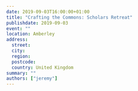 ```yaml
---
date: 2019-09-03T16:00:00+01:00
title: "Crafting the Commons: Scholars Retreat"
publishdate: 2019-09-03
event: ""
location: Amberley
address:
  street:
  city: 
  region:
  postcode:
  country: United Kingdom
summary: ""
authors: ["jeremy"]
---
```

